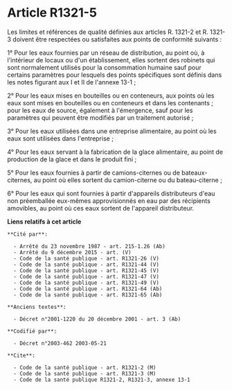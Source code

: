 # Article R1321-5

Les limites et références de qualité définies aux articles R. 1321-2 et R. 1321-3 doivent être respectées ou satisfaites aux
points de conformité suivants :

1° Pour les eaux fournies par un réseau de distribution, au point où, à l'intérieur de locaux ou d'un établissement, elles
sortent des robinets qui sont normalement utilisés pour la consommation humaine sauf pour certains paramètres pour lesquels
des points spécifiques sont définis dans les notes figurant aux I et II de l'annexe 13-1 ;

2° Pour les eaux mises en bouteilles ou en conteneurs, aux points où les eaux sont mises en bouteilles ou en conteneurs et
dans les contenants ; pour les eaux de source, également à l'émergence, sauf pour les paramètres qui peuvent être modifiés
par un traitement autorisé ;

3° Pour les eaux utilisées dans une entreprise alimentaire, au point où les eaux sont utilisées dans l'entreprise ;

4° Pour les eaux servant à la fabrication de la glace alimentaire, au point de production de la glace et dans le produit
fini ;

5° Pour les eaux fournies à partir de camions-citernes ou de bateaux-citernes, au point où elles sortent du camion-citerne ou
du bateau-citerne ;

6° Pour les eaux qui sont fournies à partir d'appareils distributeurs d'eau non préemballée eux-mêmes approvisionnés en eau
par des récipients amovibles, au point où ces eaux sortent de l'appareil distributeur.

**Liens relatifs à cet article**

	**Cité par**:

	  - Arrêté du 23 novembre 1987 - art. 215-1.26 (Ab)
	  - Arrêté du 9 décembre 2015 - art. (V)
	  - Code de la santé publique - art. R1321-26 (V)
	  - Code de la santé publique - art. R1321-44 (V)
	  - Code de la santé publique - art. R1321-45 (V)
	  - Code de la santé publique - art. R1321-47 (V)
	  - Code de la santé publique - art. R1321-49 (V)
	  - Code de la santé publique - art. R1321-64 (Ab)
	  - Code de la santé publique - art. R1321-65 (Ab)

	**Anciens textes**:

	  - Décret n°2001-1220 du 20 décembre 2001 - art. 3 (Ab)

	**Codifié par**:

	  - Décret n°2003-462 2003-05-21

	**Cite**:

	  - Code de la santé publique - art. R1321-2 (M)
	  - Code de la santé publique - art. R1321-3 (M)
	  - Code de la santé publique R1321-2, R1321-3, annexe 13-1
